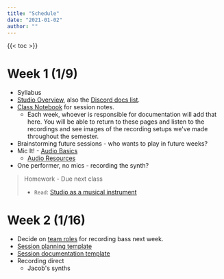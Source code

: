 ```yaml
---
title: "Schedule"
date: "2021-01-02"
author: ""
---
```


{{< toc >}}

# Week 1 (1/9)

- Syllabus
- [Studio Overview](https://sites.google.com/view/charmstudios/studio-documentation?authuser=0), also the [Discord docs list](https://discord.com/channels/533402782385045524/533404837443010579).
- [Class Notebook](https://dakotastateuniversity-my.sharepoint.com/:o:/g/personal/tate_carson_dsu_edu/EpqToghGiLlHs8uPcTDLZNUBcDtK9PetAHIuySaK7zgoDg) for session notes.
  - Each week, whoever is responsible for documentation will add that here. You will be able to return to these pages and listen to the recordings and see images of the recording setups we've made throughout the semester.
- Brainstorming future sessions - who wants to play in future weeks?
- Mic It! - [Audio Basics](../lectures/week-1/)
  - [Audio Resources](https://routledgetextbooks.com/textbooks/9780367470364/audio_files.php)
- One performer, no mics - recording the synth?

<!-- TODO: assign this reading in d2l -->

> Homework - Due next class
>
> - `Read`: [Studio as a musical instrument](https://www.ableton.com/en/blog/studio-as-an-instrument-part-1/?mtm_campaign=related-recommendation&mtm_source=blog&mtm_medium=related)

# Week 2 (1/16)

- Decide on [team roles](https://dakotastateuniversity-my.sharepoint.com/:o:/r/personal/tate_carson_dsu_edu/Documents/Class%20Notebooks/DAD%20350%20-%20Recording%20Sessions?d=w08a2939a884647b9b3cb8f7130cb64d5&csf=1&web=1&e=QXnSyu) for recording bass next week.
- [Session planning template](https://dakotastateuniversity-my.sharepoint.com/:o:/r/personal/tate_carson_dsu_edu/Documents/Class%20Notebooks/DAD%20350%20-%20Recording%20Sessions?d=w08a2939a884647b9b3cb8f7130cb64d5&csf=1&web=1&e=QXnSyu)
- [Session documentation template](https://cambridge-mt.com/rs2/lmp/acoustic-piano-01/)
- Recording direct
  - Jacob's synths

<!--
# Week 3 (1/23)

- [Guessing a Mic Position](../posts/week-2)
- Mic It! - "Good Sound"
- Mic It! - About Microphones Part 1
- one performer, one mic
- talk about [Project 1](../projects/#project-1)
- Mic It! - EQ Basics
- Mic It! - The Effect of Microphone Position
- talk about previous recordings
- Preamps?

> Read and respond: [Microphone - Reading Assignment](x-devonthink-item://1D4EDC59-F078-4B18-A043-93F7E327900E)
> Quiz 1 - Microphones
> Read: [Studio as a musical instrument 3](https://www.ableton.com/en/blog/studio-as-an-instrument-part-3/?mtm_campaign=related-recommendation&mtm_source=blog&mtm_medium=related)

# Week 4 (1/30)

- voice
- Mic It! - Recording Vocals

# Week 5 (2/6)

- Male Voice
- Project 1 due

# Week 6 (2/13)

- multiple mics, one performer
- Mic It! - Stereo Imaging

# Week 7 (2/20)

- Mic It! - Stereo Microphone Arrays
- multiple mics, one performer
- Introduce [Session Plan](x-devonthink-item://AEF29D46-6D95-4FC2-B79B-6E83882F4CA1). Starting in week 9, we'll have groups of musicians come in to record. You'll work in groups to run the session: producer, studio tech, and engineer. You'll create and execute the plan for your scheduled week as a group.
- Read [Studio Tips and Tricks](x-devonthink-item://303C627A-943E-4B30-8DCD-95E9D2AD4838) as preparation for your session. Be ready to answer some questions from [recording-plan-discussion](x-devonthink-item://19080DDB-F977-49C4-90A2-5E27D1332CE1) next week.

# Week 8 (2/27)

- Mic It! - Drum Miking
- Intro [Project 2](../projects/#project-2) - Due on X
- multiple mics, one performer
- Create a practice session plan
- Introduce session documentation for more complex session:
  - https://ocw.mit.edu/courses/21m-380-music-and-technology-recording-techniques-and-audio-production-fall-2016/resources/mit21m_380f16_assn_sr2/
  - Pick teams and positions for the next few weeks


# Week 9 (3/6)

- multiple mics, multiple performers
- These sessions will require more detailed planning and documentation

# Week 10 (3/13)

- Spring Break - No Classes

# Week 11 (3/20)

- Project 2 due
- multiple mics, multiple performers

# Week 12 (3/27)

- multiple mics, multiple performers

# Week 13 (4/3)

- multiple mics, multiple performers

# Week 14 (4/10)

- multiple mics, multiple performers

# Week 15 (4/17)

- multiple mics, multiple performers

# Week 16 (4/24)

> Exam - Regularly scheduled class time Thursday, May 4th, 5 - 7:30 pm
> Exam will require a recording and detailed session plan + session documentation
 -->
